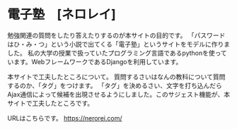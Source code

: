 # 電子塾　[ネロレイ]
勉強関連の質問をしたり答えたりするのが本サイトの目的です。
「パスワードはひ・み・つ」という小説で出てくる「電子塾」というサイトをモデルに作りました。
私の大学の授業で扱っていたプログラミング言語であるpythonを使っています。WebフレームワークであるDjangoを利用しています。

本サイトで工夫したところについて。
質問するさいはなんの教科について質問するのか、「タグ」をつけます。
「タグ」を決めるさい、文字を打ち込んだらAjax通信によって候補を出現させるようにしました。このサジェスト機能が、本サイトで工夫したところです。

URLはこちらです。
https://nerorei.com/

